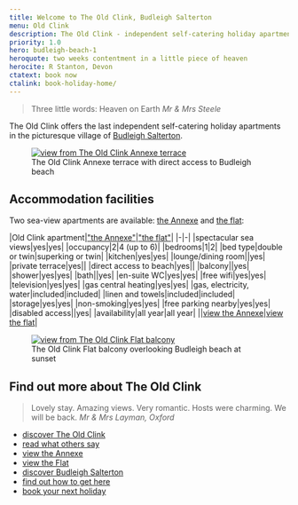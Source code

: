 ```yaml
---
title: Welcome to The Old Clink, Budleigh Salterton
menu: Old Clink
description: The Old Clink - independent self-catering holiday apartments in Budleigh Salterton, East Devon, UK.
priority: 1.0
hero: budleigh-beach-1
heroquote: two weeks contentment in a little piece of heaven
herocite: R Stanton, Devon
ctatext: book now
ctalink: book-holiday-home/
---
```


> Three little words: Heaven on Earth
<cite>Mr &amp; Mrs Steele</cite>

The Old Clink offers the last independent self-catering holiday apartments in the picturesque village of [Budleigh Salterton]([root]about-budleigh-salterton/).

<figure>

  <a href="[root]images/annexe-terrace-2.jpg" class="progressive replace">
    <img src="[root]images/preview/annexe-terrace-2.jpg" alt="view from The Old Clink Annexe terrace" class="preview" />
  </a>

  <figcaption>The Old Clink Annexe terrace with direct access to Budleigh beach</figcaption>

</figure>

## Accommodation facilities

Two sea-view apartments are available: [the Annexe]([root]apartment-1-annexe/) and [the flat]([root]apartment-2-flat/):

|Old Clink apartment|["the Annexe"]([root]apartment-1-annexe/)|["the flat"]([root]apartment-2-flat/)|
|-|-|
|spectacular sea views|yes|yes|
|occupancy|2|4 (up to 6)|
|bedrooms|1|2|
|bed type|double or twin|superking or twin|
|kitchen|yes|yes|
|lounge/dining room||yes|
|private terrace|yes||
|direct access to beach|yes||
|balcony||yes|
|shower|yes|yes|
|bath||yes|
|en-suite WC|yes|yes|
|free wifi|yes|yes|
|television|yes|yes|
|gas central heating|yes|yes|
|gas, electricity, water|included|included|
|linen and towels|included|included|
|storage|yes|yes|
|non-smoking|yes|yes|
|free parking nearby|yes|yes|
|disabled access||yes|
|availability|all year|all year|
||[view the Annexe]([root]apartment-1-annexe/)|[view the flat]([root]apartment-2-flat/)|

<figure>

  <a href="[root]images/flat-balcony-1.jpg" class="progressive replace">
    <img src="[root]images/preview/flat-balcony-1.jpg" alt="view from The Old Clink Flat balcony" class="preview" />
  </a>

  <figcaption>The Old Clink Flat balcony overlooking Budleigh beach at sunset</figcaption>

</figure>

## Find out more about The Old Clink

> Lovely stay. Amazing views. Very romantic. Hosts were charming. We will be back.
<cite>Mr &amp; Mrs Layman, Oxford</cite>

* [discover The Old Clink]([root]about-old-clink/)
* [read what others say]([root]about-old-clink/testimonials/)
* [view the Annexe]([root]apartment-1-annexe/)
* [view the Flat]([root]apartment-2-flat/)
* [discover Budleigh Salterton]([root]about-budleigh-salterton/)
* [find out how to get here]([root]book-holiday-home/travel/)
* [book your next holiday]([root]book-holiday-home/)
